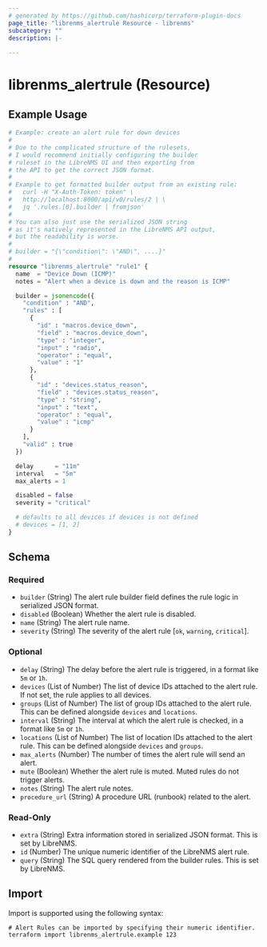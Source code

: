 ```yaml
---
# generated by https://github.com/hashicorp/terraform-plugin-docs
page_title: "librenms_alertrule Resource - librenms"
subcategory: ""
description: |-
  
---
```


# librenms_alertrule (Resource)



## Example Usage

```terraform
# Example: create an alert rule for down devices
#
# Due to the complicated structure of the rulesets,
# I would recommend initially configuring the builder
# ruleset in the LibreNMS UI and then exporting from
# the API to get the correct JSON format.
#
# Example to get formatted builder output from an existing rule:
#   curl -H "X-Auth-Token: token" \
#   http://localhost:8000/api/v0/rules/2 | \
#   jq '.rules.[0].builder | fromjson'
#
# You can also just use the serialized JSON string
# as it's natively represented in the LibreNMS API output,
# but the readability is worse.
#
# builder = "{\"condition\": \"AND\", ....}"
#
resource "librenms_alertrule" "rule1" {
  name  = "Device Down (ICMP)"
  notes = "Alert when a device is down and the reason is ICMP"

  builder = jsonencode({
    "condition" : "AND",
    "rules" : [
      {
        "id" : "macros.device_down",
        "field" : "macros.device_down",
        "type" : "integer",
        "input" : "radio",
        "operator" : "equal",
        "value" : "1"
      },
      {
        "id" : "devices.status_reason",
        "field" : "devices.status_reason",
        "type" : "string",
        "input" : "text",
        "operator" : "equal",
        "value" : "icmp"
      }
    ],
    "valid" : true
  })

  delay      = "11m"
  interval   = "5m"
  max_alerts = 1

  disabled = false
  severity = "critical"

  # defaults to all devices if devices is not defined
  # devices = [1, 2]
}
```

<!-- schema generated by tfplugindocs -->
## Schema

### Required

- `builder` (String) The alert rule builder field defines the rule logic in serialized JSON format.
- `disabled` (Boolean) Whether the alert rule is disabled.
- `name` (String) The alert rule name.
- `severity` (String) The severity of the alert rule [`ok`, `warning`, `critical`].

### Optional

- `delay` (String) The delay before the alert rule is triggered, in a format like `5m` or `1h`.
- `devices` (List of Number) The list of device IDs attached to the alert rule. If not set, the rule applies to all devices.
- `groups` (List of Number) The list of group IDs attached to the alert rule. This can be defined alongside `devices` and `locations`.
- `interval` (String) The interval at which the alert rule is checked, in a format like `5m` or `1h`.
- `locations` (List of Number) The list of location IDs attached to the alert rule. This can be defined alongside `devices` and `groups`.
- `max_alerts` (Number) The number of times the alert rule will send an alert.
- `mute` (Boolean) Whether the alert rule is muted. Muted rules do not trigger alerts.
- `notes` (String) The alert rule notes.
- `procedure_url` (String) A procedure URL (runbook) related to the alert.

### Read-Only

- `extra` (String) Extra information stored in serialized JSON format. This is set by LibreNMS.
- `id` (Number) The unique numeric identifier of the LibreNMS alert rule.
- `query` (String) The SQL query rendered from the builder rules. This is set by LibreNMS.

## Import

Import is supported using the following syntax:

```shell
# Alert Rules can be imported by specifying their numeric identifier.
terraform import librenms_alertrule.example 123
```
